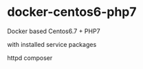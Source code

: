 # docker-centos6-php7
Docker based Centos6.7 + PHP7

with installed service packages

httpd
composer
